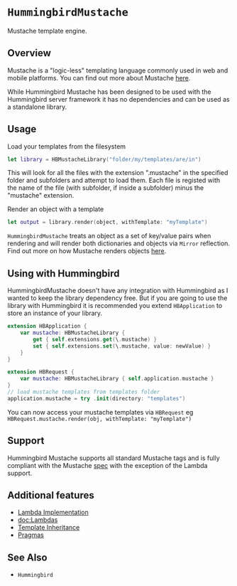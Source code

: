 # ``HummingbirdMustache``

Mustache template engine. 

## Overview

Mustache is a "logic-less" templating language commonly used in web and mobile platforms. You can find out more about Mustache [here](http://mustache.github.io/mustache.5.html).

While Hummingbird Mustache has been designed to be used with the Hummingbird server framework it has no dependencies and can be used as a standalone library.

## Usage

Load your templates from the filesystem 
```swift
let library = HBMustacheLibrary("folder/my/templates/are/in")
```
This will look for all the files with the extension ".mustache" in the specified folder and subfolders and attempt to load them. Each file is registed with the name of the file (with subfolder, if inside a subfolder) minus the "mustache" extension.

Render an object with a template 
```swift
let output = library.render(object, withTemplate: "myTemplate")
```
`HummingbirdMustache` treats an object as a set of key/value pairs when rendering and will render both dictionaries and objects via `Mirror` reflection. Find out more on how Mustache renders objects [here](https://hummingbird-project.github.io/hummingbird/current/hummingbird-mustache/mustache-syntax.html).

## Using with Hummingbird

HummingbirdMustache doesn't have any integration with Hummingbird as I wanted to keep the library dependency free. But if you are going to use the library with Hummingbird it is recommended you extend `HBApplication` to store an instance of your library.

```swift
extension HBApplication {
    var mustache: HBMustacheLibrary {
        get { self.extensions.get(\.mustache) }
        set { self.extensions.set(\.mustache, value: newValue) }
    }
}

extension HBRequest {
    var mustache: HBMustacheLibrary { self.application.mustache }
}
// load mustache templates from templates folder
application.mustache = try .init(directory: "templates")
```
You can now access your mustache templates via `HBRequest` eg `HBRequest.mustache.render(obj, withTemplate: "myTemplate")`

## Support

Hummingbird Mustache supports all standard Mustache tags and is fully compliant with the Mustache [spec](https://github.com/mustache/spec) with the exception of the Lambda support.  

## Additional features

- [Lambda Implementation](https://hummingbird-project.github.io/hummingbird/current/hummingbird-mustache/lambdas.html)
- <doc:Lambdas>
- [Template Inheritance](https://hummingbird-project.github.io/hummingbird/current/hummingbird-mustache/template-inheritance.html)
- [Pragmas](https://hummingbird-project.github.io/hummingbird/current/hummingbird-mustache/pragmas.html)

## See Also

- ``Hummingbird``